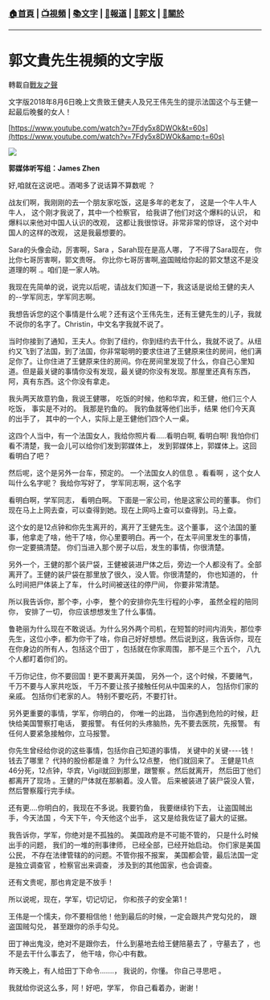 ###  [:house:首頁](https://github.com/ourhimalayas/home) | [:tv:視頻](https://github.com/ourhimalayas/videos) | [:books:文字](https://github.com/ourhimalayas/txt) | [:newspaper:報道](https://github.com/ourhimalayas/news) | [:eagle:郭文](https://github.com/ourhimalayas/guomedia) | [:pray:關於](https://github.com/ourhimalayas/home/tree/master/about)
---
# 郭文貴先生視頻的文字版
轉載自[戰友之聲](http://littleantvoice.blogspot.com)

文字版2018年8月6日晚上文贵致王健夫人及兄王伟先生的提示法国这个与王健一起最后晚餐的女人！
  

[https://www.youtube.com/watch?v=7Fdy5x8DWOk&t=60s](https://www.youtube.com/watch?v=7Fdy5x8DWOk&amp;t=60s)

[![](https://4.bp.blogspot.com/-nDv5RvIjlws/W2zB7WXzkwI/AAAAAAAAA2w/00bg0biSU6A62d7mDpUKx9rDD-KTbvSTQCLcBGAs/s400/0809-2.PNG)](https://4.bp.blogspot.com/-nDv5RvIjlws/W2zB7WXzkwI/AAAAAAAAA2w/00bg0biSU6A62d7mDpUKx9rDD-KTbvSTQCLcBGAs/s1600/0809-2.PNG)


  


  

**郭媒体听写组：James Zhen**
  

好,咱就在这说吧.。酒喝多了说话算不算数呢 ？
  

战友们啊，我刚刚的去一个朋友家吃饭，这是多年的老友了， 这是一个牛人牛人牛人， 这个刚才我说了，其中一个检察官， 给我讲了他们对这个爆料的认识， 和爆料以来他对中国人认识的改观， 这都让我很惊讶。非常非常的惊讶， 这个对中国人的这样的改观， 这是我最想要的。
  

Sara的头像会动，厉害啊，Sara ，Sarah现在是高人哪， 了不得了Sara现在， 你比你七哥厉害啊，郭文贵呀。 你比你七哥厉害啊,盗国贼给你起的郭文慧这不是没道理的啊 .。咱们是一家人呐。
  

我现在先简单的说，说完以后呢，请战友们知道一下，我这话是说给王健的夫人的--学军同志，学军同志啊。
  

我想告诉您的这个事情是什么呢？还有这个王伟先生，还有王健先生的儿子，我就不说你的名字了。Christin，中文名字我就不说了。
  

当时你接到了通知，王夫人。你到了纽约，你到纽约去干什么，我就不说了。从纽约又飞到了法国，到了法国，你非常聪明的要求住进了王健原来住的房间，他们满足你了。让你住进了王健原来住的房间。你在房间里发现了什么，你自己心里知道。但是最关键的事情你没有发现，最关键的你没有发现。那屋里还真有东西，阿，真有东西。这个你没有拿走。
  

我头两天故意钓鱼，我说王健哪， 吃饭的时候，他和华宾，和王健，他们三个人吃饭， 事实是不对的。 我那是钓鱼的。 我钓鱼就等他们出手，结果 他们今天真的出手了， 其中的一个人，实际上是王健他们四个人一桌。
  

这四个人当中，有一个法国女人，我给你照片看.....看明白啊, 看明白啊! 我怕你们看不清楚，我一会儿可以给你们发到郭媒体上， 发到郭媒体上，郭媒体上。这回看明白了吧？
  


  

然后呢，这个是另外一台车，预定的。 一个法国女人的信息 。看看啊 ，这个女人叫什么名字呢？ 我给你写好了， 学军同志啊，这个名字
  

看明白啊，学军同志， 看明白啊。 下面是一家公司，他是这家公司的董事。 你们现在马上上网去查，可以查得到她。现在上网吗上查可以查得到。马上查。
  

这个女的是12点钟和你先生离开的，离开了王健先生。这个董事， 这个法国的董事，他拿走了啥，他干了啥，你心里要明白。再一个，在太平间里发生的事情， 你一定要搞清楚。 你们当进入那个房子以后，发生的事情，你很清楚。
  

另外一个，王健的那个装尸袋，王健被装进尸体之后，旁边一个人都没有了。全部离开了。王健的装尸袋在那里放了很久，没人管。你很清楚的， 你也知道的， 什么时间把尸体装上了车， 什么时间被送往的停尸间， 你要非常清楚。
  

所以我告诉你，那个李，小李， 整个的安排你先生行程的小李， 虽然全程的陪同你， 安排了一切， 你应该想想发生了什么事情。
  

鲁艳丽为什么现在不敢说话。为什么另外两个司机，在短暂的时间内消失，那位李先生，这位小李，都为你干了啥，你自己好好想想。然后说到这，我告诉你，现在在你身边的所有人，包括这个田丁 ，包括就在你家周围， 那不是三个五个， 八九个人都盯着你们的。
  

千万你记住，你不要回国！更不要离开美国， 另外一个，这个时候，不要赌气， 千万不要与人家共吃饭， 千万不要让孩子接触任何从中国来的人， 包括你们家的亲戚。 包括你们老家的人。 特别不要吃药，不要打针。
  

另外更重要的事情，学军，你明白的， 你唯一的出路， 当你遇到危险的时候，赶快给美国警察打电话， 要报警。 有任何的头疼脑热，先不要去医院，先报警。 有任何人要紧急接触你，立马报警。
  

你先生曾经给你说的这些事情，包括你自己知道的事情， 关键中的关键----钱！ 钱去了哪里？ 代持的股份都是谁？ 为什么12点整， 他们就回来了。 王健是11点46分死，12点钟，华宾，Vigil就回到那里，跟警察 。然后就离开， 然后田丁他们都离开了现场 。王健的尸体就在那躺着。没人管。 后来被装进了装尸袋没人管， 然后警察履行完手续。
  

还有更....你明白的，我现在不多说。我要钓鱼， 我要继续钓下去， 让盗国贼出手，今天法国 ，今天下午，今天他这个出手， 这又是给我佐证了最大的证据。
  

我告诉你，学军，你绝对是不孤独的。 美国政府是不可能不管的， 只是什么时候出手的问题， 我们的一堆的刑事律师， 已经全部，已经开始启动。 你们家是美国公民， 不存在法律管辖的的问题。不管你报不报案， 美国都会管，最后法国一定是独立调查官 ，检察官出来调查， 涉及到的其他国家，也会调查。
  

还有文贵呢，那也肯定是不放手！
  

所以说呢，现在，学军，切记切记， 你和孩子的安全第1！
  

王伟是一个懦夫，你不要相信他！他到最后的时候，一定会跟共产党勾兑的， 跟盗国贼勾兑， 甚至跟你的杀手勾兑。
  

田丁神出鬼没，绝对不是跟你去， 什么到墓地去给王健陪墓去了 ，守墓去了 ，也不是去干什么事去了， 他干啥，你心中有数。
  

昨天晚上，有人给田丁下命令.......， 我说的，你懂。 你自己寻思吧 。
  

我就给你说这么多，阿！好吧，学军， 你自己看着办，谢谢！
  


  


<u></u><sub></sub><sup></sup><strike></strike>